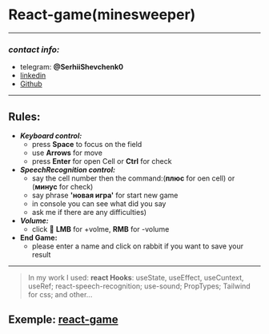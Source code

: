 # React-game(minesweeper)

---

### _contact info:_

-  telegram: **@SerhiiShevchenk0**
-  [linkedin](https://www.linkedin.com/in/shevchenko-serhii/)
-  [Github](https://github.com/SerhiiShevchenkoOo)

---

## Rules:

-  **_Keyboard control:_**
   -  press **Space** to focus on the field
   -  use **Arrows** for move
   -  press **Enter** for open Cell or **Ctrl** for check
-  **_SpeechRecognition control:_**
   -  say the cell number then the command:(**плюс** for oen cell) or (**минус** for check)
   -  say phrase **'новая игра'** for start new game
   -  in console you can see what did you say
   -  ask me if there are any difficulties)
-  **_Volume:_**
   -  click 💖 **LMB** for +volme, **RMB** for -volume
-  **End Game:**
   -  please enter a name and click on rabbit if you want to save your result

---

> In my work I used:
> **react Hooks**:
> useState, useEffect, useCuntext, useRef;
> react-speech-recognition;
> use-sound;
> PropTypes;
> Tailwind for css;
> and other...

## Exemple: [react-game](https://serhiishevchenkooo-react-game.netlify.app/)
